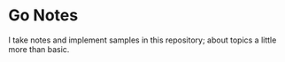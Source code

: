 # Go Notes
I take notes and implement samples in this repository; about topics a little more than basic.
